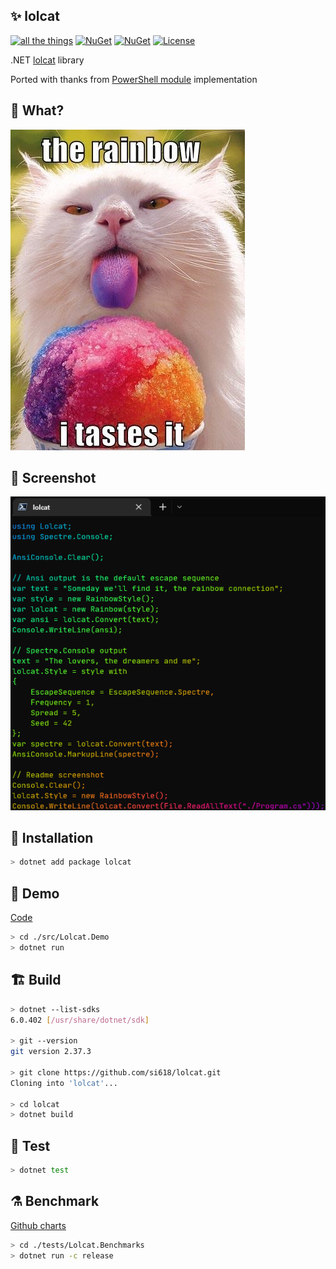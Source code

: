 ## ✨ lolcat

[![all the things](https://github.com/si618/lolcat/actions/workflows/workflow.yml/badge.svg)](https://github.com/si618/lolcat/actions/workflows/workflow.yml)
[![NuGet](https://img.shields.io/nuget/v/lolcat.png)](https://www.nuget.org/packages/lolcat)
[![NuGet](https://img.shields.io/nuget/dt/lolcat.png)](https://www.nuget.org/stats/packages/lolcat?groupby=ClientName)
[![License](https://img.shields.io/badge/license-Apache_2.0-blue.svg)](LICENSE)

.NET [lolcat](https://github.com/busyloop/lolcat) library

Ported with thanks from [PowerShell module](https://github.com/andot/lolcat) implementation

## 🧐 What?

![The Rainbow](./assets/Nom.webp "The Rainbow")

## 📸 Screenshot

![Ouroboros](./assets/Ouroboros.webp "Ouroboros")

## 🚧 Installation

```bash
> dotnet add package lolcat
```

## 🎉 Demo

[Code](src/Lolcat.Demo/Program.cs)

```bash
> cd ./src/Lolcat.Demo
> dotnet run
```

## 🏗 Build️

```bash
> dotnet --list-sdks
6.0.402 [/usr/share/dotnet/sdk]

> git --version
git version 2.37.3

> git clone https://github.com/si618/lolcat.git
Cloning into 'lolcat'...

> cd lolcat
> dotnet build
```

## 🧪 Test

```bash
> dotnet test
```

## ⚗ Benchmark

[Github charts](https://si618.github.io/lolcat/dev/bench)

```bash
> cd ./tests/Lolcat.Benchmarks
> dotnet run -c release
```